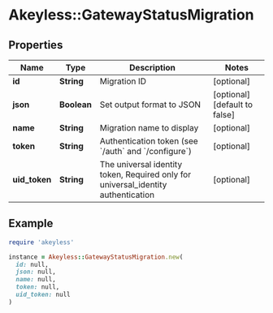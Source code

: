 # Akeyless::GatewayStatusMigration

## Properties

| Name | Type | Description | Notes |
| ---- | ---- | ----------- | ----- |
| **id** | **String** | Migration ID | [optional] |
| **json** | **Boolean** | Set output format to JSON | [optional][default to false] |
| **name** | **String** | Migration name to display | [optional] |
| **token** | **String** | Authentication token (see &#x60;/auth&#x60; and &#x60;/configure&#x60;) | [optional] |
| **uid_token** | **String** | The universal identity token, Required only for universal_identity authentication | [optional] |

## Example

```ruby
require 'akeyless'

instance = Akeyless::GatewayStatusMigration.new(
  id: null,
  json: null,
  name: null,
  token: null,
  uid_token: null
)
```

